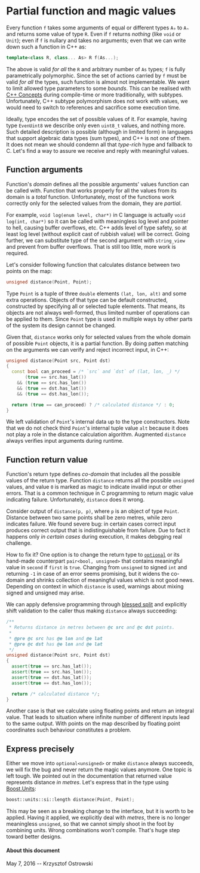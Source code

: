 
# Partial function and magic values

Every function `f` takes some arguments of equal or different types `A₀` to `Aₙ` and returns some value of type `R`. Even if `f` returns _nothing_ (like `void` or `Unit`); even if `f` is nullary and takes no arguments; even that we can write down such a function in C++ as:

```c++
template<class R, class... As> R f(As...);
```

The above is valid _for all_ the `R` and arbitrary number of `As` types; `f` is fully parametrically polymorphic. Since the set of actions carried by `f` must be valid _for all_ the types, such function is almost not implementable. We want to limit allowed type parameters to some _bounds_. This can be realised with [C++ Concepts](http://www.open-std.org/jtc1/sc22/wg21/docs/papers/2015/n4377.pdf) during compile-time or more traditionally, with subtypes. Unfortunately, C++ subtype polymorphism does not work with values, we would need to switch to references and sacrifice some execution time.

Ideally, type encodes the set of possible values of it. For example, having type `EvenUint8` we describe only even `uint8_t` values, and nothing more. Such detailed description is possible (although in limited form) in languages that support algebraic data types (sum types), and C++ is not one of them. It does not mean we should condemn all that _type-rich_ hype and fallback to C. Let's find a way to assure we receive and reply with meaningful values.

## Function arguments

Function's _domain_ defines all the possible arguments' values function can be called with. Function that works properly for all the values from its domain is a _total_ function. Unfortunately, most of the functions work correctly only for the selected values from the domain, they are _partial_.

For example, `void log(enum level, char*)` in C language is actually `void log(int, char*)` so it can be called with meaningless log level and pointer to hell, causing buffer overflows, etc. C++ adds level of type safety, so at least log level (without explicit cast of rubbish value) will be correct. Going further, we can substitute type of the second argument with `string_view` and prevent from buffer overflows. That is still too little, more work is required.

Let's consider following function that calculates distance between two points on the map:

```c++
unsigned distance(Point, Point);
```

Type `Point` is a tuple of three `double` elements `(lat, lon, alt)` and some extra operations. Objects of that type can be default constructed, constructed by specifying all or selected tuple elements. That means, its objects are not always well-formed, thus limited number of operations can be applied to them. Since `Point` type is used in multiple ways by other parts of the system its design cannot be changed.

Given that, `distance` works only for selected values from the whole domain of possible `Point` objects, it is a partial function. By doing patten matching on the arguments we can verify and reject incorrect input, in C++:

```c++
unsigned distance(Point src, Point dst)
{
  const bool can_proceed = /* `src` and `dst` of (lat, lon, _) */
       (true == src.has_lat())
    && (true == src.has_lon())
    && (true == dst.has_lat())
    && (true == dst.has_lon());

  return (true == can_proceed) ? /* calculated distance */ : 0;
}
```

We left validation of `Point`'s internal data up to the type constructors. Note that we do not check third `Point`'s internal tuple value `alt` because it does not play a role in the distance calculation algorithm. Augmented `distance` always verifies input arguments during runtime.

## Function return value

Function's return type defines _co-domain_ that includes all the possible values of the return type. Function `distance` returns all the possible `unsigned` values, and value `0` is marked as magic to indicate invalid input or other errors. That is a common technique in C programming to return magic value indicating failure. Unfortunately, `distance` does it wrong.

Consider output of `distance(p, p)`, where `p` is an object of type `Point`. Distance between two same points shall be zero metres, while zero indicates failure. We found severe bug: in certain cases correct input produces correct output that is indistinguishable from failure. Due to fact it happens only _in certain cases_ during execution, it makes debgging real challenge.

How to fix it? One option is to change the return type to [`optional`](http://en.cppreference.com/w/cpp/experimental/optional) or its hand-made counterpart `pair<bool, unsigned>` that contains meaningful value in `second` if `first` is `true`. Changing from `unsigned` to signed `int` and returning `-1` in case of an error seems promising, but it widens the co-domain and shrinks collection of meaningful values which is not good news. Depending on context in which `distance` is used, warnings about mixing signed and unsigned may arise.

We can apply defensive programming through [blessed split](https://github.com/insooth/insooth.github.io/blob/master/blessed-split.md) and explicitly shift validation to the caller thus making `distance` always succeeding:

```c++
/**
 * Returns distance in metres between @c src and @c dst points.
 *
 * @pre @c src has @e lon and @e lat
 * @pre @c dst has @e lon and @e lat
 */
unsigned distance(Point src, Point dst)
{
  assert(true == src.has_lat());
  assert(true == src.has_lon());
  assert(true == dst.has_lat());
  assert(true == dst.has_lon());

  return /* calculated distance */;
}
```

Another case is that we calculate using floating points and return an integral value. That leads to situation where infinite number of different inputs lead to the same output. With points on the map described by floating point coordinates such behaviour constitutes a problem.

## Express precisely

Either we move into `optional<unsigned>` or make `distance` always succeeds, we will fix the bug and never return the magic values anymore. One topic is left tough. We pointed out in the documentation that returned value represents distance _in metres_. Let's express that in the type using [Boost.Units](http://www.boost.org/doc/libs/1_60_0/doc/html/boost_units.html):

```c++
boost::units::si::length distance(Point, Point);
```

This may be seen as a breaking change to the interface, but it is worth to be applied. Having it applied, we explicitly deal with _metres_, there is no longer meaningless `unsigned`, so that we cannot simply shoot in the foot by combining units. Wrong combinations won't compile. That's huge step toward better designs.

#### About this document

May 7, 2016 -- Krzysztof Ostrowski

